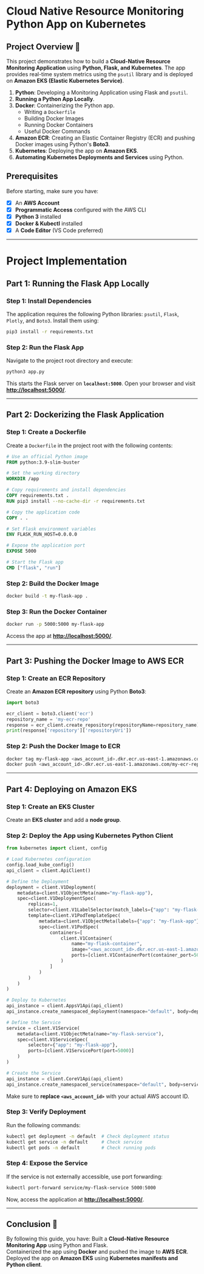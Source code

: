 # **Cloud Native Resource Monitoring Python App on Kubernetes**

## **Project Overview** 🚀
This project demonstrates how to build a **Cloud-Native Resource Monitoring Application** using **Python, Flask, and Kubernetes**. The app provides real-time system metrics using the `psutil` library and is deployed on **Amazon EKS (Elastic Kubernetes Service)**.



1. **Python**: Developing a Monitoring Application using Flask and `psutil`.
2. **Running a Python App Locally**.
3. **Docker**: Containerizing the Python app.
    - Writing a `Dockerfile`
    - Building Docker Images
    - Running Docker Containers
    - Useful Docker Commands
4. **Amazon ECR**: Creating an Elastic Container Registry (ECR) and pushing Docker images using Python's **Boto3**.
5. **Kubernetes**: Deploying the app on **Amazon EKS**.
6. **Automating Kubernetes Deployments and Services** using Python.

## **Prerequisites** 

Before starting, make sure you have:

- [x] An **AWS Account**
- [x] **Programmatic Access** configured with the AWS CLI
- [x] **Python 3** installed
- [x] **Docker & Kubectl** installed
- [x] A **Code Editor** (VS Code preferred)

---

# **Project Implementation**

## **Part 1: Running the Flask App Locally**

### **Step 1: Install Dependencies**

The application requires the following Python libraries: `psutil`, `Flask`, `Plotly`, and `Boto3`. Install them using:

```bash
pip3 install -r requirements.txt
```

### **Step 2: Run the Flask App**

Navigate to the project root directory and execute:

```bash
python3 app.py
```

This starts the Flask server on **`localhost:5000`**. Open your browser and visit **[http://localhost:5000/](http://localhost:5000/)**.

---

## **Part 2: Dockerizing the Flask Application**

### **Step 1: Create a Dockerfile**

Create a `Dockerfile` in the project root with the following contents:

```Dockerfile
# Use an official Python image
FROM python:3.9-slim-buster

# Set the working directory
WORKDIR /app

# Copy requirements and install dependencies
COPY requirements.txt .
RUN pip3 install --no-cache-dir -r requirements.txt

# Copy the application code
COPY . .

# Set Flask environment variables
ENV FLASK_RUN_HOST=0.0.0.0

# Expose the application port
EXPOSE 5000

# Start the Flask app
CMD ["flask", "run"]
```

### **Step 2: Build the Docker Image**

```bash
docker build -t my-flask-app .
```

### **Step 3: Run the Docker Container**

```bash
docker run -p 5000:5000 my-flask-app
```

Access the app at **[http://localhost:5000/](http://localhost:5000/)**.

---

## **Part 3: Pushing the Docker Image to AWS ECR**

### **Step 1: Create an ECR Repository**

Create an **Amazon ECR repository** using Python **Boto3**:

```python
import boto3

ecr_client = boto3.client('ecr')
repository_name = 'my-ecr-repo'
response = ecr_client.create_repository(repositoryName=repository_name)
print(response['repository']['repositoryUri'])
```

### **Step 2: Push the Docker Image to ECR**

```bash
docker tag my-flask-app <aws_account_id>.dkr.ecr.us-east-1.amazonaws.com/my-ecr-repo:latest
docker push <aws_account_id>.dkr.ecr.us-east-1.amazonaws.com/my-ecr-repo:latest
```

---

## **Part 4: Deploying on Amazon EKS**

### **Step 1: Create an EKS Cluster**

Create an **EKS cluster** and add a **node group**.

### **Step 2: Deploy the App using Kubernetes Python Client**

```python
from kubernetes import client, config

# Load Kubernetes configuration
config.load_kube_config()
api_client = client.ApiClient()

# Define the Deployment
deployment = client.V1Deployment(
    metadata=client.V1ObjectMeta(name="my-flask-app"),
    spec=client.V1DeploymentSpec(
        replicas=1,
        selector=client.V1LabelSelector(match_labels={"app": "my-flask-app"}),
        template=client.V1PodTemplateSpec(
            metadata=client.V1ObjectMeta(labels={"app": "my-flask-app"}),
            spec=client.V1PodSpec(
                containers=[
                    client.V1Container(
                        name="my-flask-container",
                        image="<aws_account_id>.dkr.ecr.us-east-1.amazonaws.com/my-ecr-repo:latest",
                        ports=[client.V1ContainerPort(container_port=5000)]
                    )
                ]
            )
        )
    )
)

# Deploy to Kubernetes
api_instance = client.AppsV1Api(api_client)
api_instance.create_namespaced_deployment(namespace="default", body=deployment)

# Define the Service
service = client.V1Service(
    metadata=client.V1ObjectMeta(name="my-flask-service"),
    spec=client.V1ServiceSpec(
        selector={"app": "my-flask-app"},
        ports=[client.V1ServicePort(port=5000)]
    )
)

# Create the Service
api_instance = client.CoreV1Api(api_client)
api_instance.create_namespaced_service(namespace="default", body=service)
```

Make sure to **replace `<aws_account_id>`** with your actual AWS account ID.

### **Step 3: Verify Deployment**
Run the following commands:

```bash
kubectl get deployment -n default  # Check deployment status
kubectl get service -n default     # Check service
kubectl get pods -n default        # Check running pods
```

### **Step 4: Expose the Service**
If the service is not externally accessible, use port forwarding:

```bash
kubectl port-forward service/my-flask-service 5000:5000
```

Now, access the application at **[http://localhost:5000/](http://localhost:5000/)**.

---

## **Conclusion** 🎉

By following this guide, you have:
 Built a **Cloud-Native Resource Monitoring App** using Python and Flask.  
 Containerized the app using **Docker** and pushed the image to **AWS ECR**.  
 Deployed the app on **Amazon EKS** using **Kubernetes manifests and Python client**.  




